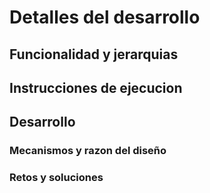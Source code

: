 # Detalles del desarrollo

## Funcionalidad y jerarquias

## Instrucciones de ejecucion

## Desarrollo
### Mecanismos y razon del diseño
### Retos y soluciones


